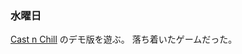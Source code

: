 ### 水曜日

[Cast n Chill](https://store.steampowered.com/app/3483740/Cast_n_Chill/?l=japanese)
のデモ版を遊ぶ。
落ち着いたゲームだった。